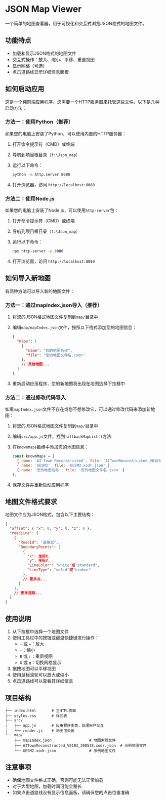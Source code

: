 # JSON Map Viewer

一个简单的地图查看器，用于可视化和交互式浏览JSON格式的地图文件。

## 功能特点

- 加载和显示JSON格式的地图文件
- 交互式操作：放大、缩小、平移、重置视图
- 显示网格（可选）
- 点击道路线显示详细信息面板

## 如何启动应用

这是一个纯前端应用程序，您需要一个HTTP服务器来托管这些文件。以下是几种启动方法：

### 方法一：使用Python（推荐）

如果您的电脑上安装了Python，可以使用内置的HTTP服务器：

1. 打开命令提示符（CMD）或终端
2. 导航到项目根目录（`f:\Json_map`）
3. 运行以下命令：
   
   ```bash
   python -m http.server 8080
   ```
4. 打开浏览器，访问 `http://localhost:8080`

### 方法二：使用Node.js

如果您的电脑上安装了Node.js，可以使用`http-server`包：

1. 打开命令提示符（CMD）或终端
2. 导航到项目根目录（`f:\Json_map`）
3. 运行以下命令：
   
   ```bash
   npx http-server -p 8080
   ```
4. 打开浏览器，访问 `http://localhost:8080`

## 如何导入新地图

有两种方法可以导入新的地图文件：

### 方法一：通过mapIndex.json导入（推荐）

1. 将您的JSON格式地图文件复制到`map/`目录中
2. 编辑`map/mapIndex.json`文件，按照以下格式添加您的地图信息：
   
   ```json
   {
     "maps": [
       {
         "name": "您的地图名称",
         "file": "您的地图文件名.json"
       },
       // 其他地图...
     ]
   }
   ```
3. 重新启动应用程序，您的新地图将出现在地图选择下拉框中

### 方法二：通过修改代码导入

如果`mapIndex.json`文件不存在或您不想修改它，可以通过修改代码来添加新地图：

1. 将您的JSON格式地图文件复制到`map/`目录中
2. 编辑`src/app.js`文件，找到`fallbackMapList()`方法
3. 在`knownMaps`数组中添加您的地图信息：
   
   ```javascript
   const knownMaps = [
     { name: 'AI Town Reconstructed', file: 'AITownReconstructed_V0103_200518.xodr.json' },
     { name: 'GESM2', file: 'GESM2.xodr.json' },
     { name: '您的地图名称', file: '您的地图文件名.json' }
   ];
   ```
4. 保存文件并重新启动应用程序

## 地图文件格式要求

地图文件应为JSON格式，包含以下主要结构：

```json
{
  "offset": { "x": 0, "y": 0, "z": 0 },
  "roadLine": [
    {
      "RoadId": "道路ID",
      "BoundaryPoints": [
        {
          "x": 坐标X,
          "y": 坐标Y,
          "LineColor": "white"或"standard",
          "LineType": "solid"或"broken"
        },
        // 更多点...
      ]
    },
    // 更多道路...
  ]
}
```

## 使用说明

1. 从下拉框中选择一个地图文件
2. 使用工具栏中的按钮或键盘快捷键进行操作：
   - `+` 或 `=`：放大
   - `-`：缩小
   - `R` 或 `r`：重置视图
   - `G` 或 `g`：切换网格显示
3. 拖拽地图可以平移视图
4. 使用鼠标滚轮可以放大或缩小
5. 点击道路线可以查看其详细信息

## 项目结构

```
├── index.html       # 主HTML页面
├── styles.css       # 样式表
├── src/
│   ├── app.js       # 应用程序主类，处理用户交互
│   └── render.js    # 地图渲染器
└── map/
    ├── mapIndex.json                 # 地图索引文件
    ├── AITownReconstructed_V0103_200518.xodr.json  # 示例地图文件
    └── GESM2.xodr.json               # 示例地图文件
```

## 注意事项

- 确保地图文件格式正确，否则可能无法正常加载
- 对于大型地图，加载时间可能会稍长
- 如果点击道路线没有显示信息面板，请确保您的点击位置准确